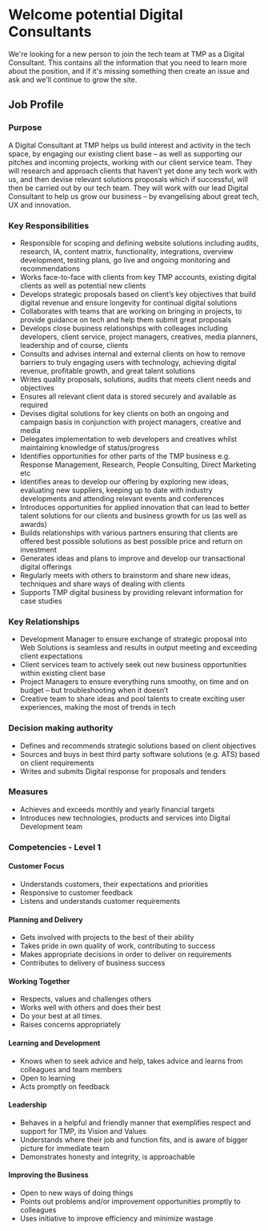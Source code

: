 # Welcome potential Digital Consultants

We're looking for a new person to join the tech team at TMP as a Digital Consultant.  This contains all the information that you need to learn more about the position, and if it's missing something then create an issue and ask and we'll continue to grow the site.

## Job Profile

### Purpose

A Digital Consultant at TMP helps us build interest and activity in the tech space, by engaging our existing client base – as well as supporting our pitches and incoming projects, working with our client service team. They will research and approach clients that haven’t yet done any tech work with us, and then devise relevant solutions proposals which if successful, will then be carried out by our tech team. They will work with our lead Digital Consultant to help us grow our business – by evangelising about great tech, UX and innovation. 


### Key Responsibilities

- Responsible for scoping and defining website solutions including audits, research, IA, content matrix, functionality, integrations, overview development, testing plans, go live and ongoing monitoring and recommendations
- Works face-to-face with clients from key TMP accounts, existing digital clients as well as potential new clients 
- Develops strategic proposals based on client’s key objectives that build digital revenue and ensure longevity for continual digital solutions
- Collaborates with teams that are working on bringing in projects, to provide guidance on tech and help them submit great proposals
- Develops close business relationships with colleages including developers, client service, project managers, creatives, media planners, leadership and of course, clients
- Consults and advises internal and external clients on how to remove barriers to truly engaging users with technology, achieving digital revenue, profitable growth, and great talent solutions
- Writes quality proposals, solutions, audits that meets client needs and objectives
- Ensures all relevant client data is stored securely and available as required
- Devises digital solutions for key clients on both an ongoing and campaign basis in conjunction with project managers, creative and media
- Delegates implementation to web developers and creatives whilst maintaining knowledge of status/progress
- Identifies opportunities for other parts of the TMP business e.g. Response Management, Research, People Consulting, Direct Marketing etc
- Identifies areas to develop our offering by exploring new ideas, evaluating new suppliers, keeping up to date with industry developments and attending relevant events and conferences
- Introduces opportunities for applied innovation that can lead to better talent solutions for our clients and business growth for us (as well as awards) 
- Builds relationships with various partners ensuring that clients are offered best possible solutions as best possible price and return on investment
- Generates ideas and plans to improve and develop our transactional digital offerings
- Regularly meets with others to brainstorm and share new ideas, techniques and share ways of dealing with clients
- Supports TMP digital business by providing relevant information for case studies



### Key Relationships

- Development Manager to ensure exchange of strategic proposal into Web Solutions is seamless and results in output meeting and exceeding client expectations
- Client services team to actively seek out new business opportunities within existing client base
- Project Managers to ensure everything runs smoothy, on time and on budget – but troubleshooting when it doesn’t
- Creative team to share ideas and pool talents to create exciting user experiences, making the most of trends in tech

### Decision making authority

- Defines and recommends strategic solutions based on client objectives
- Sources and buys in best third party software solutions (e.g. ATS) based on client requirements
- Writes and submits Digital response for proposals and tenders

### Measures

- Achieves and exceeds monthly and yearly financial targets
- Introduces new technologies, products and services into Digital Development team

### Competencies - Level 1

#### Customer Focus
- Understands customers, their expectations and priorities
- Responsive to customer feedback
- Listens and understands customer requirements
#### Planning and Delivery
- Gets involved with projects to the best of their ability
- Takes pride in own quality of work, contributing to success
- Makes appropriate decisions in order to deliver on requirements
- Contributes to delivery of business success
#### Working Together
- Respects, values and challenges others
- Works well with others and does their best
- Do your best at all times.
- Raises concerns appropriately
#### Learning and Development
- Knows when to seek advice and help, takes advice and learns from colleagues and team members
- Open to learning
- Acts promptly on feedback
#### Leadership
- Behaves in a helpful and friendly manner that exemplifies respect and support for TMP, its Vision and Values
- Understands where their job and function fits, and is aware of bigger picture for immediate team
- Demonstrates honesty and integrity, is approachable
#### Improving the Business
- Open to new ways of doing things
- Points out problems and/or improvement opportunities promptly to colleagues
- Uses initiative to improve efficiency and minimize wastage
